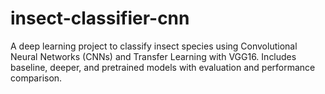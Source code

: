 # insect-classifier-cnn
 A deep learning project to classify insect species using Convolutional Neural Networks (CNNs) and Transfer Learning with VGG16. Includes baseline, deeper, and pretrained models with evaluation and performance comparison.
